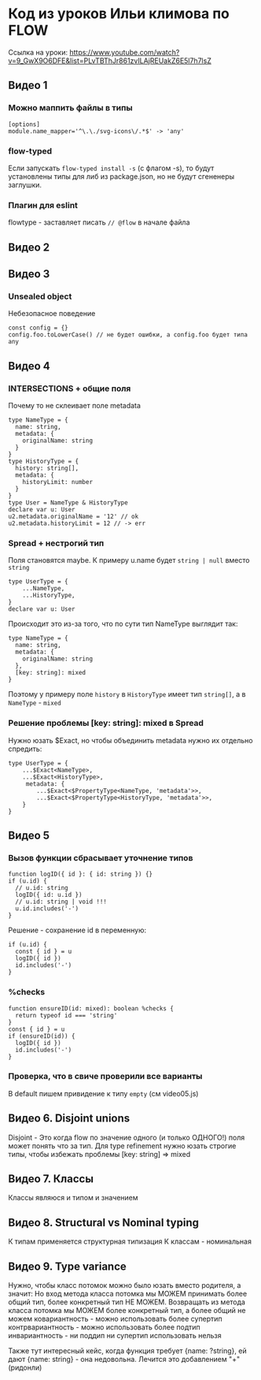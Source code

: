 # Код из уроков Ильи климова по FLOW

Ссылка на уроки: https://www.youtube.com/watch?v=9_GwX9O6DFE&list=PLvTBThJr861zvILAjREUakZ6E5l7h7lsZ

## Видео 1

### Можно маппить файлы в типы

```
[options]
module.name_mapper='^\.\./svg-icons\/.*$' -> 'any'
```

### flow-typed

Если запускать
`flow-typed install -s` (с флагом -s), то будут установлены типы для либ из package.json, но не будут сгененеры заглушки.

### Плагин для eslint

flowtype - заставляет писать `// @flow` в начале файла

## Видео 2

## Видео 3

### Unsealed object

Небезопасное поведение

```
const config = {}
config.foo.toLowerCase() // не будет ошибки, а config.foo будет типа any
```

## Видео 4

### INTERSECTIONS + общие поля

Почему то не склеивает поле metadata

```
type NameType = {
  name: string,
  metadata: {
    originalName: string
  }
}
type HistoryType = {
  history: string[],
  metadata: {
    historyLimit: number
  }
}
type User = NameType & HistoryType
declare var u: User
u2.metadata.originalName = '12' // ok
u2.metadata.historyLimit = 12 // -> err
```

### Spread + нестрогий тип

Поля становятся maybe. К примеру u.name будет `string | null` вместо `string`

```
type UserType = {
    ...NameType,
    ...HistoryType,
}
declare var u: User
```

Происходит это из-за того, что по сути тип NameType выглядит так:

```
type NameType = {
  name: string,
  metadata: {
    originalName: string
  },
  [key: string]: mixed
}
```

Поэтому у примеру поле `history` в `HistoryType` имеет тип `string[]`, а в `NameType` - `mixed`

### Решение проблемы [key: string]: mixed в Spread

Нужно юзать $Exact, но чтобы объединить metadata нужно их отдельно спредить:

```
type UserType = {
    ...$Exact<NameType>,
    ...$Exact<HistoryType>,
     metadata: {
        ...$Exact<$PropertyType<NameType, 'metadata'>>,
        ...$Exact<$PropertyType<HistoryType, 'metadata'>>,
    }
}
```

## Видео 5

### Вызов функции сбрасывает уточнение типов

```
function logID({ id }: { id: string }) {}
if (u.id) {
  // u.id: string
  logID({ id: u.id })
  // u.id: string | void !!!
  u.id.includes('-')
}
```

Решение - сохранение id в переменную:

```
if (u.id) {
  const { id } = u
  logID({ id })
  id.includes('-')
}
```

### %checks

```
function ensureID(id: mixed): boolean %checks {
  return typeof id === 'string'
}
const { id } = u
if (ensureID(id)) {
  logID({ id })
  id.includes('-')
}
```

### Проверка, что в свиче проверили все варианты

В default пишем привидение к типу `empty` (cм video05.js)

## Видео 6. Disjoint unions

Disjoint - Это когда flow по значение одного (и только ОДНОГО!) поля может понять что за тип.
Для type refinement нужно юзать строгие типы, чтобы избежать проблемы [key: string] => mixed

## Видео 7. Классы

Классы являюся и типом и значением

## Видео 8. Structural vs Nominal typing

К типам применяется структурная типизация
К классам - номинальная

## Видео 9. Type variance

Нужно, чтобы класс потомок можно было юзать вместо родителя, а значит:
Но вход метода класса потомка мы МОЖЕМ принимать более общий тип, более конкретный тип НЕ МОЖЕМ.
Возвращать из метода класса потомка мы МОЖЕМ более конкретный тип, а более общий не можем
ковариантность - можно использовать более супертип
контрвариантность - можно использовать более подтип
инвариантность - ни поддип ни супертип использовать нельзя

Также тут интересный кейс, когда функция требует {name: ?string}, ей дают {name: string} - она недовольна. Лечится это добавлением "+" (ридонли)
